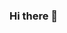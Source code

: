 ### Hi there 👋

<!--
**selamierden/selamierden** is a ✨ _special_ ✨ repository because its `README.md` (this file) appears on your GitHub profile.

Here are some ideas to get you started:

### 🌱 I’m currently learning JavaScript , React
- 📫 How to reach me: selamierdn@gmail.com

![Github stats 1](https://github-readme-stats.vercel.app/api?username=selamierden&show_icons=true&theme=gradient) 
![Github stats 2](https://github-readme-stats.vercel.app/api?username=selamierden&show_icons=true&theme=radical)

